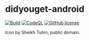 # didyouget-android

[![Build](https://github.com/FelixWohlfrom/didyouget-android/actions/workflows/build.yaml/badge.svg)](https://github.com/FelixWohlfrom/didyouget-android/actions/workflows/build.yaml) [![CodeQL](https://github.com/FelixWohlfrom/didyouget-android/actions/workflows/codeql-analysis.yaml/badge.svg?event=push)](https://github.com/FelixWohlfrom/didyouget-android/actions/workflows/codeql-analysis.yaml) [![GitHub license](https://img.shields.io/github/license/FelixWohlfrom/didyouget-android)](https://github.com/FelixWohlfrom/didyouget-android/blob/main/LICENSE)

Icon by Sheikh Tuhin, public domain.
